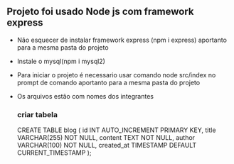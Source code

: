 ## Projeto foi usado Node js com framework express

- Não esquecer de instalar framework express (npm i express) aportanto para a mesma pasta do projeto
- Instale o mysql(npm i mysql2)
- Para iniciar o projeto é necessario usar comando node src/index no prompt de comando aportanto para a mesma pasta do projeto
- Os arquivos estão com nomes dos integrantes

  ### criar tabela
  CREATE TABLE blog (
    id INT AUTO_INCREMENT PRIMARY KEY,
    title VARCHAR(255) NOT NULL,
    content TEXT NOT NULL,
    author VARCHAR(100) NOT NULL,
    created_at TIMESTAMP DEFAULT CURRENT_TIMESTAMP
);
